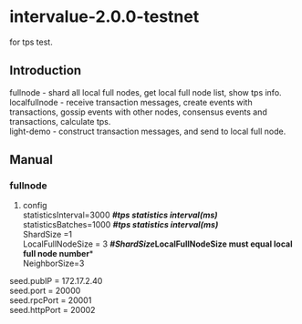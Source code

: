 # intervalue-2.0.0-testnet

for tps test.

## Introduction  
fullnode - shard all local full nodes, get local full node list, show tps info.  
localfullnode - receive transaction messages, create events with transactions, gossip events with other nodes, consensus events and transactions, calculate tps.  
light-demo - construct transaction messages, and send to local full node.

## Manual  
### fullnode
1. config  
statisticsInterval=3000 ***#tps statistics interval(ms)***  
statisticsBatches=1000 ***#tps statistics interval(ms)***  
ShardSize =1  
LocalFullNodeSize = 3 ***#ShardSize*LocalFullNodeSize must equal local full node number***  
NeighborSize=3  
  
seed.pubIP = 172.17.2.40  
seed.port = 20000  
seed.rpcPort = 20001  
seed.httpPort = 20002  
